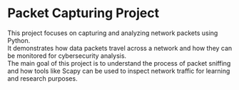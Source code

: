 # Packet Capturing Project

This project focuses on capturing and analyzing network packets using Python.  
It demonstrates how data packets travel across a network and how they can be monitored for cybersecurity analysis.  
The main goal of this project is to understand the process of packet sniffing and how tools like Scapy can be used to inspect network traffic for learning and research purposes.
